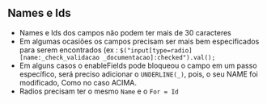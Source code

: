 ##  Names e Ids

* Names e Ids dos campos não podem ter mais de 30 caracteres
* Em algumas ocasiões os campos precisam ser mais bem especificados para serem encontrados (ex : ```$("input[type=radio][name:_check_validacao
_documentacao]:checked").val();```
* Em alguns casos o enableFields pode bloqueou o campo em um passo específico, será preciso adicionar o ```UNDERLINE(_)```, pois, o seu NAME foi modificado, Como no caso ACIMA.
* Radios precisam ter o mesmo ```Name``` e o ```For = Id```

